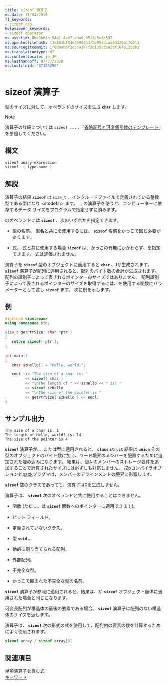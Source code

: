 ```yaml
---
title: sizeof 演算子
ms.date: 11/04/2016
f1_keywords:
- sizeof_cpp
helpviewer_keywords:
- sizeof operator
ms.assetid: 8bc3b6fb-54a1-4eb7-ada0-05f8c5efc532
ms.openlocfilehash: 13e181bf84e359d433fbe951b1aa69320a1f0013
ms.sourcegitcommit: 1f009ab0f2cc4a177f2d1353d5a38f164612bdb1
ms.translationtype: MT
ms.contentlocale: ja-JP
ms.lasthandoff: 07/27/2020
ms.locfileid: "87186296"
---
```

# <a name="sizeof-operator"></a>sizeof 演算子

型のサイズに対して、オペランドのサイズを生成 **`char`** します。

> [!NOTE]
> 演算子の詳細については `sizeof ...` 、「[省略記号と可変個引数のテンプレート](../cpp/ellipses-and-variadic-templates.md)」を参照してください。

## <a name="syntax"></a>構文

```
sizeof unary-expression
sizeof  ( type-name )
```

## <a name="remarks"></a>解説

演算子の結果 **`sizeof`** は `size_t` 、インクルードファイルで定義されている整数型である型になり \<stddef.h> ます。 この演算子を使うと、コンピューターに依存するデータ サイズをプログラムで指定せずに済みます。

のオペランドには **`sizeof`** 、次のいずれかを指定できます。

- 型の名前。 型名と共にを使用するには、 **`sizeof`** 名前をかっこで囲む必要があります。

- 式。 式と共に使用する場合 **`sizeof`** は、かっこの有無にかかわらず、を指定できます。 式は評価されません。

演算子を **`sizeof`** 型のオブジェクトに適用すると **`char`** 、1が生成されます。 **`sizeof`** 演算子が配列に適用されると、配列のバイト数の合計が生成されます。配列の識別子によって表されるポインターのサイズではありません。 配列識別子によって表されるポインターのサイズを取得するには、を使用する関数にパラメーターとして渡し **`sizeof`** ます。 次に例を示します。

## <a name="example"></a>例

```cpp
#include <iostream>
using namespace std;

size_t getPtrSize( char *ptr )
{
   return sizeof( ptr );
}

int main()
{
   char szHello[] = "Hello, world!";

   cout  << "The size of a char is: "
         << sizeof( char )
         << "\nThe length of " << szHello << " is: "
         << sizeof szHello
         << "\nThe size of the pointer is "
         << getPtrSize( szHello ) << endl;
}
```

## <a name="sample-output"></a>サンプル出力

```Output
The size of a char is: 1
The length of Hello, world! is: 14
The size of the pointer is 4
```

**`sizeof`** 演算子が、、または型に適用されると、 **`class`** **`struct`** 結果は **`union`** その型のオブジェクトのバイト数に加え、ワード境界のメンバーを配置するために追加された埋め込みになります。 結果は、個々のメンバーのストレージ要件を追加することで計算されたサイズには必ずしも対応しません。 [/Zp](../build/reference/zp-struct-member-alignment.md)コンパイラオプションと[pack](../preprocessor/pack.md)プラグマは、メンバーのアラインメントの境界に影響します。

**`sizeof`** 空のクラスであっても、演算子は0を生成しません。

演算子は、 **`sizeof`** 次のオペランドと共に使用することはできません。

- 関数 (ただし、は **`sizeof`** 関数へのポインターに適用できます)。

- ビット フィールド。

- 定義されていないクラス。

- 型 **`void`** 。

- 動的に割り当てられる配列。

- 外部配列。

- 不完全な型。

- かっこで囲まれた不完全な型の名前。

**`sizeof`** 演算子が参照に適用されると、結果は、が **`sizeof`** オブジェクト自体に適用された場合と同じになります。

可変長配列が構造体の最後の要素である場合、 **`sizeof`** 演算子は配列のない構造体のサイズを返します。

演算子は、 **`sizeof`** 次の形式の式を使用して、配列内の要素の数を計算するためによく使用されます。

```cpp
sizeof array / sizeof array[0]
```

## <a name="see-also"></a>関連項目

[単項演算子を含む式](../cpp/expressions-with-unary-operators.md)<br/>
[キーワード](../cpp/keywords-cpp.md)
